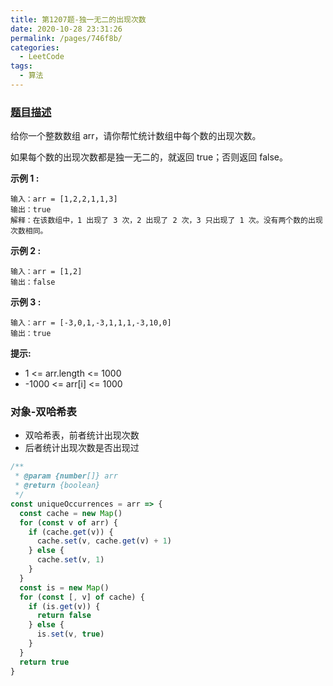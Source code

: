 ```yaml
---
title: 第1207题-独一无二的出现次数
date: 2020-10-28 23:31:26
permalink: /pages/746f8b/
categories:
  - LeetCode
tags:
  - 算法
---
```


### [题目描述](https://leetcode-cn.com/problems/unique-number-of-occurrences/)

给你一个整数数组 arr，请你帮忙统计数组中每个数的出现次数。

如果每个数的出现次数都是独一无二的，就返回 true；否则返回 false。

<!-- more -->

**示例 1 :**

```
输入：arr = [1,2,2,1,1,3]
输出：true
解释：在该数组中，1 出现了 3 次，2 出现了 2 次，3 只出现了 1 次。没有两个数的出现次数相同。
```

**示例 2 :**

```
输入：arr = [1,2]
输出：false
```

**示例 3 :**

```
输入：arr = [-3,0,1,-3,1,1,1,-3,10,0]
输出：true
```

**提示:**

- <span class="span-shadow">1 <= arr.length <= 1000</span>
- <span class="span-shadow">-1000 <= arr[i] <= 1000</span>

### 对象-双哈希表

- 双哈希表，前者统计出现次数
- 后者统计出现次数是否出现过

```JavaScript
/**
 * @param {number[]} arr
 * @return {boolean}
 */
const uniqueOccurrences = arr => {
  const cache = new Map()
  for (const v of arr) {
    if (cache.get(v)) {
      cache.set(v, cache.get(v) + 1)
    } else {
      cache.set(v, 1)
    }
  }
  const is = new Map()
  for (const [, v] of cache) {
    if (is.get(v)) {
      return false
    } else {
      is.set(v, true)
    }
  }
  return true
}
```
